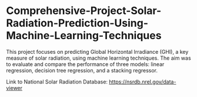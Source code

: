 # Comprehensive-Project-Solar-Radiation-Prediction-Using-Machine-Learning-Techniques
This project focuses on predicting Global Horizontal Irradiance (GHI), a key measure of solar radiation, using machine learning techniques. The aim was to evaluate and compare the performance of three models: linear regression, decision tree regression, and a stacking regressor. 


Link to National Solar Radiation Database: https://nsrdb.nrel.gov/data-viewer 
